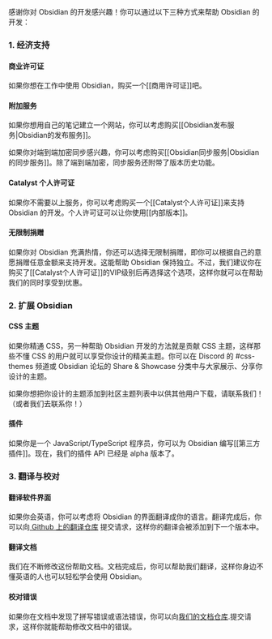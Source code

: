 感谢你对 Obsidian 的开发感兴趣！你可以通过以下三种方式来帮助 Obsidian 的开发：

### 1. 经济支持

#### 商业许可证

如果你想在工作中使用 Obsidian，购买一个[[商用许可证]]吧。

#### 附加服务

如果你想用自己的笔记建立一个网站，你可以考虑购买[[Obsidian发布服务|Obsidian的发布服务]]。

如果你对端到端加密同步感兴趣，你可以考虑购买[[Obsidian同步服务|Obsidian的同步服务]]。除了端到端加密，同步服务还附带了版本历史功能。

#### Catalyst 个人许可证

如果你不需要以上服务，你可以考虑购买一个[[Catalyst个人许可证]]来支持 Obsidian 的开发。个人许可证可以让你使用[[内部版本]]。

#### 无限制捐赠

如果你对 Obsidian 充满热情，你还可以选择无限制捐赠，即你可以根据自己的意愿捐赠任意金额来支持开发。这能帮助 Obsidian 保持独立。不过，我们建议你在购买了[[Catalyst个人许可证]]的VIP级别后再选择这个选项，这样你就可以在帮助我们的同时享受到优惠。

### 2. 扩展 Obsidian

#### CSS 主题

如果你精通 CSS，另一种帮助 Obsidian 开发的方法就是贡献 CSS 主题，这样那些不懂 CSS 的用户就可以享受你设计的精美主题。你可以在 Discord 的 #css-themes 频道或 Obsidian 论坛的 Share & Showcase 分类中与大家展示、分享你设计的主题。

如果你想把你设计的主题添加到社区主题列表中以供其他用户下载，请联系我们！（或者我们去联系你！）

#### 插件

如果你是一个 JavaScript/TypeScript 程序员，你可以为 Obsidian 编写[[第三方插件]]。现在，我们的插件 API 已经是 alpha 版本了。

### 3. 翻译与校对

#### 翻译软件界面

如果你会英语，你可以考虑将 Obsidian 的界面翻译成你的语言。翻译完成后，你可以向[ Github 上的翻译仓库](https://github.com/obsidianmd/obsidian-translations) 提交请求，这样你的翻译会被添加到下一个版本中。

#### 翻译文档

我们在不断修改这份帮助文档。文档完成后，你可以帮助我们翻译，这样你身边不懂英语的人也可以轻松学会使用 Obsidian。

#### 校对错误

如果你在文档中发现了拼写错误或语法错误，你可以向[我们的文档仓库](https://github.com/obsidianmd/obsidian-docs).提交请求，这样你就能帮助修改文档中的错误。